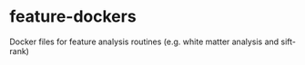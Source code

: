 # feature-dockers
Docker files for feature analysis routines (e.g. white matter analysis and sift-rank)
